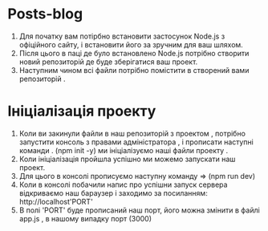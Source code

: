 # Posts-blog
1) Для початку вам потірбно встановити застосунок Node.js з офіційного сайту, і встановити його за зручним для ваш шляхом.
2) Після цього в паці де було встановлено Node.js потрібно створити новий репозиторій де буде зберігатися ваш проект.
3) Наступним чином всі файли потрібно помістити в створений вами репозиторій .
# Ініціалізація проекту 
1) Коли ви закинули файли в наш репозиторій з проектом , потрібно запустити консоль з правами адміністратора , і прописати наступні команди . (npm init -y) ми ініціалізуємо наші файли проекту .
2) Коли ініціалізація пройшла успішно ми можемо запускати наш проект.
3) Для цього в консолі прописуємо наступну команду => (npm run dev)
4) Коли в консолі побачили напис про успішни запуск сервера відкриваємо наш бараузер і заходимо за посиланням: http://localhost'PORT'
5) В полі 'PORT' буде прописаний наш порт, його можна змінити в файлі app.js , в нашому випадку порт (3000)
   
